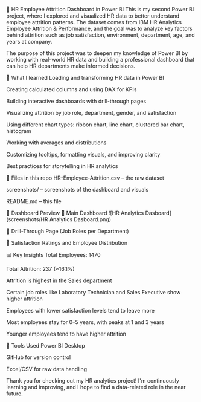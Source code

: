 👥 HR Employee Attrition Dashboard in Power BI
This is my second Power BI project, where I explored and visualized HR data to better understand employee attrition patterns. The dataset comes from IBM HR Analytics Employee Attrition & Performance, and the goal was to analyze key factors behind attrition such as job satisfaction, environment, department, age, and years at company.

The purpose of this project was to deepen my knowledge of Power BI by working with real-world HR data and building a professional dashboard that can help HR departments make informed decisions.

🧠 What I learned
Loading and transforming HR data in Power BI

Creating calculated columns and using DAX for KPIs

Building interactive dashboards with drill-through pages

Visualizing attrition by job role, department, gender, and satisfaction

Using different chart types: ribbon chart, line chart, clustered bar chart, histogram

Working with averages and distributions

Customizing tooltips, formatting visuals, and improving clarity

Best practices for storytelling in HR analytics

📁 Files in this repo
HR-Employee-Attrition.csv – the raw dataset

screenshots/ – screenshots of the dashboard and visuals

README.md – this file

📸 Dashboard Preview
🔹 Main Dashboard
![HR Analytics Dasboard](screenshots/HR Analytics Dasboard.png)



🔹 Drill-Through Page (Job Roles per Department)


🔹 Satisfaction Ratings and Employee Distribution

📊 Key Insights
Total Employees: 1470

Total Attrition: 237 (≈16.1%)

Attrition is highest in the Sales department

Certain job roles like Laboratory Technician and Sales Executive show higher attrition

Employees with lower satisfaction levels tend to leave more

Most employees stay for 0–5 years, with peaks at 1 and 3 years

Younger employees tend to have higher attrition

🔧 Tools Used
Power BI Desktop

GitHub for version control

Excel/CSV for raw data handling

Thank you for checking out my HR analytics project!
I'm continuously learning and improving, and I hope to find a data-related role in the near future.
